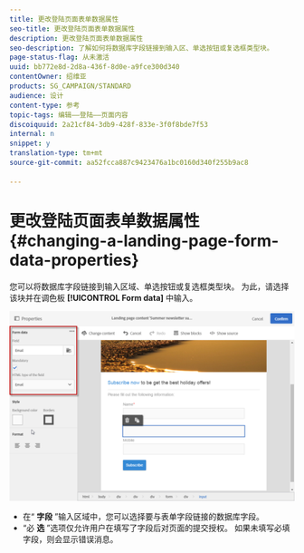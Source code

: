 ```yaml
---
title: 更改登陆页面表单数据属性
seo-title: 更改登陆页面表单数据属性
description: 更改登陆页面表单数据属性
seo-description: 了解如何将数据库字段链接到输入区、单选按钮或复选框类型块。
page-status-flag: 从未激活
uuid: bb772e8d-2d8a-436f-8d0e-a9fce300d340
contentOwner: 绍维亚
products: SG_CAMPAIGN/STANDARD
audience: 设计
content-type: 参考
topic-tags: 编辑——登陆——页面内容
discoiquuid: 2a21cf84-3db9-428f-833e-3f0f8bde7f53
internal: n
snippet: y
translation-type: tm+mt
source-git-commit: aa52fcca887c9423476a1bc0160d340f255b9ac8

---
```



# 更改登陆页面表单数据属性{#changing-a-landing-page-form-data-properties}

您可以将数据库字段链接到输入区域、单选按钮或复选框类型块。 为此，请选择该块并在调色板 **[!UICONTROL Form data]** 中输入。

![](assets/delivery_content_9.png)

* 在“ **字段** ”输入区域中，您可以选择要与表单字段链接的数据库字段。
* “必 **选** ”选项仅允许用户在填写了字段后对页面的提交授权。 如果未填写必填字段，则会显示错误消息。

